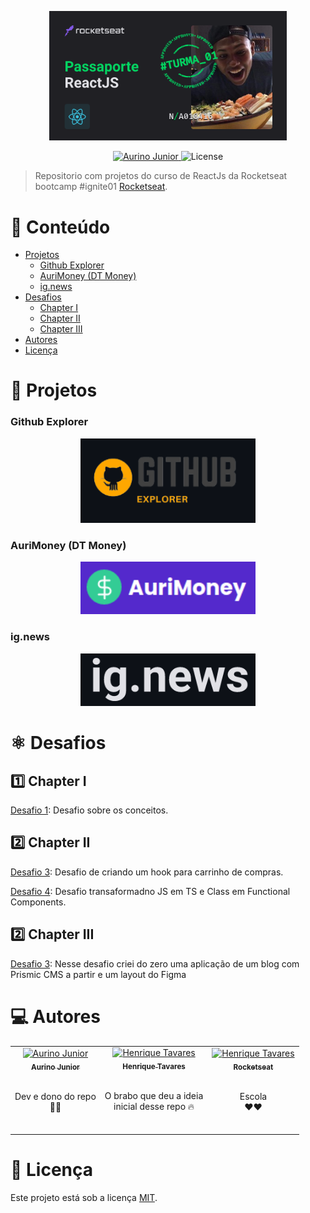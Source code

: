 <p align="center">
   <img src="./assets/img/cracha.png" alt="Ignite" width="380"/>
</p>

<p align="center">
   <a href="https://www.linkedin.com/in/aurino-junior-7718a4158/">
      <img alt="Aurino Junior" src="https://img.shields.io/badge/-Aurino Junior-0390fc?style=flat&logo=Linkedin&logoColor=white" />
   </a>

  <img alt="License" src="https://img.shields.io/badge/license-MIT-01B755">
</p>

> Repositorio com projetos do curso de ReactJs da Rocketseat bootcamp #ignite01  [Rocketseat](https://github.com/Rocketseat).

# :pushpin: Conteúdo

- [Projetos](#rocket-projetos)
  - [Github Explorer](#github-explorer)
  - [AuriMoney (DT Money)](#dt-money)
  - [ig.news](#ignews)
- [Desafios](#atom_symbol-desafios)
  - [Chapter I](#one-chapter-i)
  - [Chapter II](#two-chapter-ii)
  - [Chapter III](#two-chapter-iii)
- [Autores](#computer-autores)
- [Licença](#closed_book-licença)

# :rocket: Projetos

### Github Explorer

<p align="center">
  <a href="https://github.com/AurinoJunior/Ignite-reactjs/tree/master/01-github-explore">
     <img src="./assets/img/github-explore.png" alt="Github Explorer" width="280"/>
   </a>
</p>

### AuriMoney (DT Money)

<p align="center">
  <a href="https://github.com/AurinoJunior/Ignite-reactjs/tree/master/02-aurimoney">
     <img src="./assets/img/aurimoney.png" alt="DT Money" width="280"/>
   </a>
</p>

### ig.news

<p align="center">
  <a href="https://github.com/AurinoJunior/Ignite-reactjs/tree/master/03-ig.news">
     <img src="./assets/img/ig-news.png" alt="ig.news" width="280"/>
   </a>
</p>


# :atom_symbol: Desafios

## :one: Chapter I

[Desafio 1](https://github.com/AurinoJunior/Ignite-reactjs/tree/master/Desafios/01-to-do): Desafio sobre os conceitos.

## :two: Chapter II

[Desafio 3](https://github.com/AurinoJunior/Ignite-reactjs/tree/master/Desafios/02-create-hook-cart): Desafio de criando um hook para carrinho de compras.

[Desafio 4](https://github.com/AurinoJunior/Ignite-reactjs/tree/master/Desafios/03-refactoring-js-ts): Desafio transaformadno JS em TS e Class em Functional Components.

## :two: Chapter III

[Desafio 3](https://github.com/AurinoJunior/Ignite-reactjs/tree/master/Desafios/04-criando-um-blog): Nesse desafio criei do zero uma aplicação de um blog com Prismic CMS a partir e um layout do Figma



# :computer: Autores

<table>
  <tr>
    <td align="center">
      <a href="https://www.linkedin.com/in/aurino-junior-7718a4158/">
        <img src="https://avatars.githubusercontent.com/u/32946164?v=4" width="100px;" alt="Aurino Junior"/>
        <br />
        <sub>
          <b>Aurino Junior</b>
        </sub>
      </a>
      <br />
      <br />
      <p>Dev e dono do repo <br>🚀🚀</p>
      <br />
    </td>
    <td align="center">
      <a href="https://www.linkedin.com/in/tavareshenrique/">
        <img src="https://avatars1.githubusercontent.com/u/27022914?v=4" width="100px;" alt="Henrique Tavares"/>
        <br />
        <sub>
          <b>Henrique Tavares</b>
        </sub>
      </a>
      <br />
      <br />
      <p>O brabo que deu a ideia <br> inicial desse repo 🔥</p>
      <br />
    </td>
    <td align="center">
      <a href="http://github.com/rocketseat/">
        <img src="https://avatars0.githubusercontent.com/u/28929274?s=200&v=4" width="100px;" alt="Henrique Tavares"/>
        <br />
        <sub>
          <b>Rocketseat</b>
        </sub>
      </a>
      <br />
      <br />
      <p>Escola <br>❤️❤️</p>
      <br />
    </td>
  </tr>
</table>

# :closed_book: Licença

Este projeto está sob a licença [MIT](./LICENSE).
